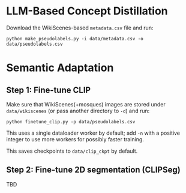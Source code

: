 # LLM-Based Concept Distillation

Download the WikiScenes-based `metadata.csv` file and run:

```
python make_pseudolabels.py -i data/metadata.csv -o data/pseudolabels.csv
```

# Semantic Adaptation

## Step 1: Fine-tune CLIP

Make sure that WikiScenes(+mosques) images are stored under `data/wikiscenes` (or pass another directory to `-d`) and run:

```
python finetune_clip.py -p data/pseudolabels.csv
```

This uses a single dataloader worker by default; add `-n` with a positive integer to use more workers for possibly faster training.

This saves checkpoints to `data/clip_ckpt` by default.

## Step 2: Fine-tune 2D segmentation (CLIPSeg)

TBD
